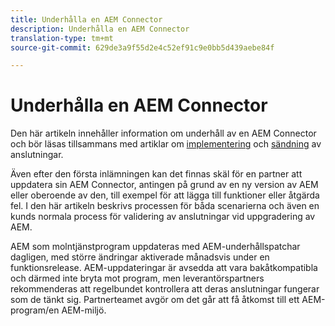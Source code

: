 ```yaml
---
title: Underhålla en AEM Connector
description: Underhålla en AEM Connector
translation-type: tm+mt
source-git-commit: 629de3a9f55d2e4c52ef91c9e0bb5d439aebe84f

---
```



Underhålla en AEM Connector
============================

Den här artikeln innehåller information om underhåll av en AEM Connector och bör läsas tillsammans med artiklar om [implementering](implement.md) och [sändning](submit.md) av anslutningar.

Även efter den första inlämningen kan det finnas skäl för en partner att uppdatera sin AEM Connector, antingen på grund av en ny version av AEM eller oberoende av den, till exempel för att lägga till funktioner eller åtgärda fel. I den här artikeln beskrivs processen för båda scenarierna och även en kunds normala process för validering av anslutningar vid uppgradering av AEM.

AEM som molntjänstprogram uppdateras med AEM-underhållspatchar dagligen, med större ändringar aktiverade månadsvis under en funktionsrelease. AEM-uppdateringar är avsedda att vara bakåtkompatibla och därmed inte bryta mot program, men leverantörspartners rekommenderas att regelbundet kontrollera att deras anslutningar fungerar som de tänkt sig. Partnerteamet avgör om det går att få åtkomst till ett AEM-program/en AEM-miljö.